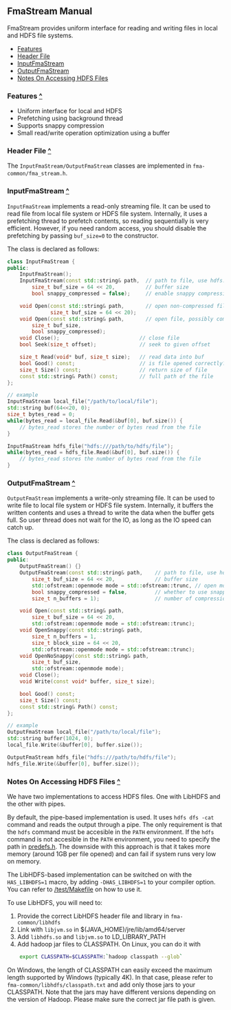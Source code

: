 ## FmaStream Manual

FmaStream provides uniform interface for reading and writing files in local and HDFS file systems.

- [Features](#features-)
- [Header File](#header-file-)
- [InputFmaStream](#inputfmastream-)
- [OutputFmaStream](#outputfmastream-)
- [Notes On Accessing HDFS Files](#notes-on-accessing-hdfs-files-)

### Features [^](#fmastream-manual)

* Uniform interface for local and HDFS
* Prefetching using background thread
* Supports snappy compression
* Small read/write operation optimization using a buffer

### Header File [^](#fmastream-manual)

The `InputFmaStream/OutputFmaStream` classes are implemented in `fma-common/fma_stream.h`.

### InputFmaStream [^](#fmastream-manual)

`InputFmaStream`  implements a read-only streaming file. It can be used to read file from local file system or HDFS file
system. Internally, it uses a prefetching thread to prefetch contents, so reading sequentially is very efficient.
However, if you need random access, you should disable the prefetching by passing `buf_size=0` to the constructor.

The class is declared as follows:

```c++
class InputFmaStream {
public:
    InputFmaStream();
    InputFmaStream(const std::string& path,  // path to file, use hdfs:/// prefix if HDFS file
        size_t buf_size = 64 << 20,          // buffer size
        bool snappy_compressed = false);     // enable snappy compression

    void Open(const std::string& path,       // open non-compressed file
              size_t buf_size = 64 << 20);
    void Open(const std::string& path,       // open file, possibly compressed
        size_t buf_size,
        bool snappy_compressed);
    void Close();                          // close file
    bool Seek(size_t offset);              // seek to given offset

    size_t Read(void* buf, size_t size);   // read data into buf
    bool Good() const;                     // is file opened correctly?
    size_t Size() const;                   // return size of file
    const std::string& Path() const;       // full path of the file
};

// example
InputFmaStream local_file("/path/to/local/file");
std::string buf(64<<20, 0);
size_t bytes_read = 0;
while(bytes_read = local_file.Read(&buf[0], buf.size()) {
    // bytes_read stores the number of bytes read from the file
}

InputFmaStream hdfs_file("hdfs:///path/to/hdfs/file");
while(bytes_read = hdfs_file.Read(&buf[0], buf.size()) {
    // bytes_read stores the number of bytes read from the file
}
```

### OutputFmaStream [^](#fmastream-manual)

`OutputFmaStream`  implements a write-only streaming file. It can be used to write file to local file system or HDFS
file system. Internally, it buffers the written contents and uses a thread to write the data when the buffer gets full.
So user thread does not wait for the IO, as long as the IO speed can catch up.

The class is declared as follows:

```c++
class OutputFmaStream {
public:
    OutputFmaStream() {}
    OutputFmaStream(const std::string& path,    // path to file, use hdfs:/// prefix if HDFS file
        size_t buf_size = 64 << 20,             // buffer size
        std::ofstream::openmode mode = std::ofstream::trunc, // open mode, trunc or append
        bool snappy_compressed = false,         // whether to use snappy compression
        size_t n_buffers = 1);                  // number of compression buffers to use

    void Open(const std::string& path,
        size_t buf_size = 64 << 20,
        std::ofstream::openmode mode = std::ofstream::trunc);
    void OpenSnappy(const std::string& path,
        size_t n_buffers = 1,
        size_t block_size = 64 << 20,
        std::ofstream::openmode mode = std::ofstream::trunc);
    void OpenNoSnappy(const std::string& path,
        size_t buf_size,
        std::ofstream::openmode mode);
    void Close();
    void Write(const void* buffer, size_t size);

    bool Good() const;
    size_t Size() const;
    const std::string& Path() const;
};

// example
OutputFmaStream local_file("/path/to/local/file");
std::string buffer(1024, 0);
local_file.Write(&buffer[0], buffer.size());

OutputFmaStream hdfs_file("hdfs:///path/to/hdfs/file");
hdfs_file.Write(&buffer[0], buffer.size());
```

### Notes On Accessing HDFS Files [^](#fmastream-manual)

We have two implementations to access HDFS files. One with LibHDFS and the other with pipes.

By default, the pipe-based implementation is used. It uses `hdfs dfs -cat` command and reads the output through a pipe.
The only requirement is that the `hdfs` command must be accesible in the `PATH` environment. If the `hdfs` command is
not accesible in the `PATH` environment, you need to specify the path in [predefs.h](/fma-common/predefs.h#L27). The
downside with this approach is that it takes more memory (around 1GB per file opened) and can fail if system runs very
low on memory.

The LibHDFS-based implementation can be switched on with the `HAS_LIBHDFS=1` macro, by adding `-DHAS_LIBHDFS=1` to your
compiler option. You can refer to [/test/Makefile](/test/Makefile#L13) on how to use it.

To use LibHDFS, you will need to:

1. Provide the correct LibHDFS header file and library in `fma-common/libhdfs`
2. Link with `libjvm.so` in $(JAVA_HOME)/jre/lib/amd64/server
3. Add `libhdfs.so` and `libjvm.so` to LD_LIBRARY_PATH
4. Add hadoop jar files to CLASSPATH. On Linux, you can do it with

```bash
    export CLASSPATH=$CLASSPATH:`hadoop classpath --glob`
```

On Windows, the length of CLASSPATH can easily exceed the maximum length supported by Windows (typically 4K). In that
case, please refer to `fma-common/libhdfs/classpath.txt` and add only those jars to your CLASSPATH. Note that the jars
may have different versions depending on the version of Hadoop. Please make sure the correct jar file path is given.

